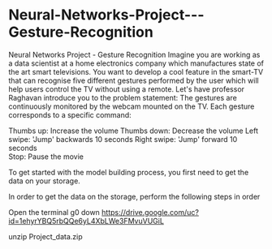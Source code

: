 # Neural-Networks-Project---Gesture-Recognition
Neural Networks Project - Gesture Recognition
Imagine you are working as a data scientist at a home electronics company which manufactures state of the art smart televisions. You want to develop a cool feature 
in the smart-TV that can recognise five different gestures performed by the user which will help users control the TV without using a remote. Let's have professor
Raghavan introduce you to the problem statement:
The gestures are continuously monitored by the webcam mounted on the TV. Each gesture corresponds to a specific command:

Thumbs up:  Increase the volume
Thumbs down: Decrease the volume
Left swipe: 'Jump' backwards 10 seconds
Right swipe: 'Jump' forward 10 seconds  
Stop: Pause the movie


To get started with the model building process, you first need to get the data on your storage. 

In order to get the data on the storage, perform the following steps in order

Open the terminal
 g0 down https://drive.google.com/uc?id=1ehyrYBQ5rbQQe6yL4XbLWe3FMvuVUGiL

 unzip Project_data.zip
